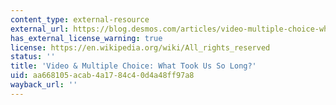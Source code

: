 ```yaml
---
content_type: external-resource
external_url: https://blog.desmos.com/articles/video-multiple-choice-what-took-us-so-long/
has_external_license_warning: true
license: https://en.wikipedia.org/wiki/All_rights_reserved
status: ''
title: 'Video & Multiple Choice: What Took Us So Long?'
uid: aa668105-acab-4a17-84c4-0d4a48ff97a8
wayback_url: ''
---
```

